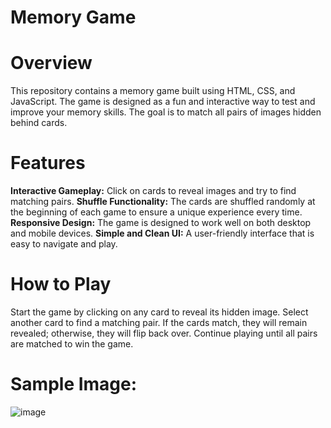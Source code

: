 # Memory Game

# Overview
This repository contains a memory game built using HTML, CSS, and JavaScript. The game is designed as a fun and interactive way to test and improve your memory skills. The goal is to match all pairs of images hidden behind cards.

# Features
**Interactive Gameplay:** Click on cards to reveal images and try to find matching pairs.
**Shuffle Functionality:** The cards are shuffled randomly at the beginning of each game to ensure a unique experience every time.
**Responsive Design:** The game is designed to work well on both desktop and mobile devices.
**Simple and Clean UI:** A user-friendly interface that is easy to navigate and play.

# How to Play
Start the game by clicking on any card to reveal its hidden image.
Select another card to find a matching pair.
If the cards match, they will remain revealed; otherwise, they will flip back over.
Continue playing until all pairs are matched to win the game.

# Sample Image:
![image](https://github.com/user-attachments/assets/3c290d5e-ff2f-4d03-977a-e47f48cb72a4)
